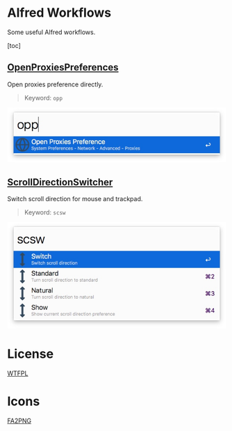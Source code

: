 # Alfred Workflows
Some useful Alfred workflows.

[toc]


## [OpenProxiesPreferences](https://raw.githubusercontent.com/eric6356/alfred-workflows/master/OpenProxiesPreference.alfredworkflow)
Open proxies preference directly.
> Keyword: `opp`
 
![](media/OpenProxiesPreferences.jpg)

## [ScrollDirectionSwitcher](https://raw.githubusercontent.com/eric6356/alfred-workflows/master/ScrollDirectionSwitcher.alfredworkflow)
Switch scroll direction for mouse and trackpad.
> Keyword: `scsw`  

![](media/ScrollDirectionSwitcher.jpg)

# License
[WTFPL](http://www.wtfpl.net/)

# Icons
[FA2PNG](http://fa2png.io/)
